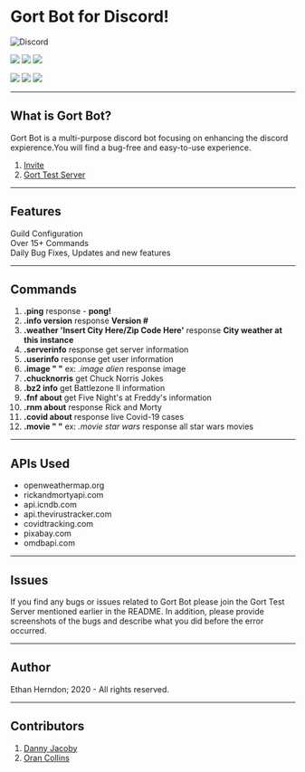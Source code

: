 # Gort Bot for Discord!    

![Discord](https://img.shields.io/discord/731313281893138453.svg?label=&logo=discord&logoColor=ffffff&color=7389D8&labelColor=6A7EC2)


![](https://img.shields.io/github/last-commit/HerndonE/Gort-Bot?style=plastic) 
![](https://img.shields.io/github/languages/top/HerndonE/Gort-Bot) 
![](https://img.shields.io/github/repo-size/HerndonE/Gort-Bot)

![](https://img.shields.io/github/forks/HerndonE/Gort-Bot?style=social) ![](https://img.shields.io/github/stars/HerndonE/Gort-Bot?style=social) ![](https://img.shields.io/github/watchers/HerndonE/Gort-Bot?style=social)

----
## What is Gort Bot?
Gort Bot is a multi-purpose discord bot focusing on enhancing the discord expierence.You will find a bug-free and easy-to-use experience.     

1. [Invite](https://discord.com/oauth2/authorize?client_id=723709096175468636&scope=bot)   
2. [Gort Test Server](https://discord.gg/w3Mc4fm)

----
## Features
Guild Configuration   
Over 15+ Commands  
Daily Bug Fixes, Updates and new features


---
## Commands
    
1. **.ping** response - **pong!**
2. **.info version**  response **Version #**
3. **.weather 'Insert City Here/Zip Code Here'** response **City weather at this instance**
4. **.serverinfo** response get server information
5. **.userinfo** response get user information
6. **.image " "** ex: _.image alien_ response image
7. **.chucknorris** get Chuck Norris Jokes
8. **.bz2 info** get Battlezone II information
9. **.fnf about** get Five Night's at Freddy's information
10. **.rnm about** response Rick and Morty
11. **.covid about** response live Covid-19 cases
12. **.movie " "** ex: _.movie star wars_ response all star wars movies    


----
## APIs Used
* openweathermap.org     
* rickandmortyapi.com
* api.icndb.com
* api.thevirustracker.com
* covidtracking.com
* pixabay.com    
* omdbapi.com     

----
## Issues
If you find any bugs or issues related to Gort Bot please join the Gort Test Server mentioned earlier in the README. In addition, please provide screenshots of the bugs and describe what you did before the error occurred.

---
## Author
Ethan Herndon; 2020 - All rights reserved.

---
## Contributors
1. [Danny Jacoby](https://github.com/DannyJacoby)
2. [Oran Collins](https://github.com/wisehackermonkey)
